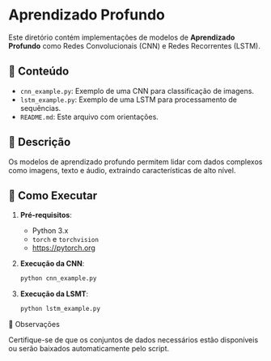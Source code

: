 # Aprendizado Profundo

Este diretório contém implementações de modelos de **Aprendizado Profundo** como Redes Convolucionais (CNN) e Redes Recorrentes (LSTM).

## 📂 Conteúdo

- `cnn_example.py`: Exemplo de uma CNN para classificação de imagens.
- `lstm_example.py`: Exemplo de uma LSTM para processamento de sequências.
- `README.md`: Este arquivo com orientações.

## 📖 Descrição

Os modelos de aprendizado profundo permitem lidar com dados complexos como imagens, texto e áudio, extraindo características de alto nível.

## 🚀 Como Executar

1. **Pré-requisitos**:

   - Python 3.x
   - `torch` e `torchvision`
   - https://pytorch.org

2. **Execução da CNN**:

   ```bash
   python cnn_example.py
   ```

3. **Execução da LSMT**:

   ```bash
   python lstm_example.py
   ```

🧪 Observações

Certifique-se de que os conjuntos de dados necessários estão disponíveis ou serão baixados automaticamente pelo script.